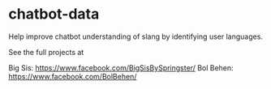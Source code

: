 # chatbot-data
Help improve chatbot understanding of slang by identifying user languages.

See the full projects at

Big Sis: https://www.facebook.com/BigSisBySpringster/
Bol Behen: https://www.facebook.com/BolBehen/
